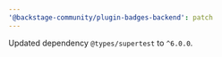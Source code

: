 ```yaml
---
'@backstage-community/plugin-badges-backend': patch
---
```


Updated dependency `@types/supertest` to `^6.0.0`.
